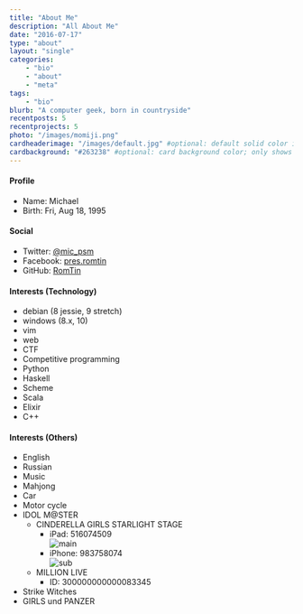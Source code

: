 ```yaml
---
title: "About Me"
description: "All About Me"
date: "2016-07-17"
type: "about"
layout: "single"
categories:
    - "bio"
    - "about"
    - "meta"
tags:
    - "bio"
blurb: "A computer geek, born in countryside"
recentposts: 5
recentprojects: 5
photo: "/images/momiji.png"
cardheaderimage: "/images/default.jpg" #optional: default solid color if unset
cardbackground: "#263238" #optional: card background color; only shows when no image specified
---
```


#### Profile
* Name: Michael
* Birth: Fri, Aug 18, 1995

#### Social
* Twitter: [@mic_psm](https://twitter.com/mic_psm)
* Facebook: [pres.romtin](https://www.facebook.com/pres.romtin)
* GitHub: [RomTin](https://github.com/RomTin)

#### Interests (Technology)
* debian (8 jessie, 9 stretch)
* windows (8.x, 10)
* vim
* web
* CTF
* Competitive programming
* Python
* Haskell
* Scheme
* Scala
* Elixir
* C++

#### Interests (Others)
* English
* Russian
* Music
* Mahjong
* Car
* Motor cycle
* IDOL M@STER
    * CINDERELLA GIRLS STARLIGHT STAGE
        * iPad: 516074509<br>![main](http://deresute.me/516074509/medium)
        * iPhone: 983758074<br>![sub](http://deresute.me/983758074/medium)
    * MILLION LIVE
        * ID: 300000000000083345
* Strike Witches
* GIRLS und PANZER
